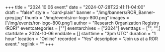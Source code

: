+++
title = "2024 10 06 event" 
date = "2024-07-28T22:41:11-04:00"  
draft = "false" 
style = "card-plain" 
banner = "/img/banners/ROR_Banner-grey.jpg" 
thumb = "/img/events/ror-logo-800.png" 
images = ['/img/events/ror-logo-800.png']
author = "Research Organization Registry (ROR)" 
eventcategories = [""]
eventarchives = ["2024"]
eventtags = ["", "",]
startdate = 2024-10-06
enddate = []
starttime = "3pm UTC"
duration = "1 hour"
location = "Online"
recorded = "Yes"
description = "Join us at a ROR event."
reglink = ""
+++


<!-- Post-event content template

## Materials 

- [Slides from event]()

<iframe src=""></iframe>

---

## Recording 

{{< youtube id="" >}}

--- 

--> 

